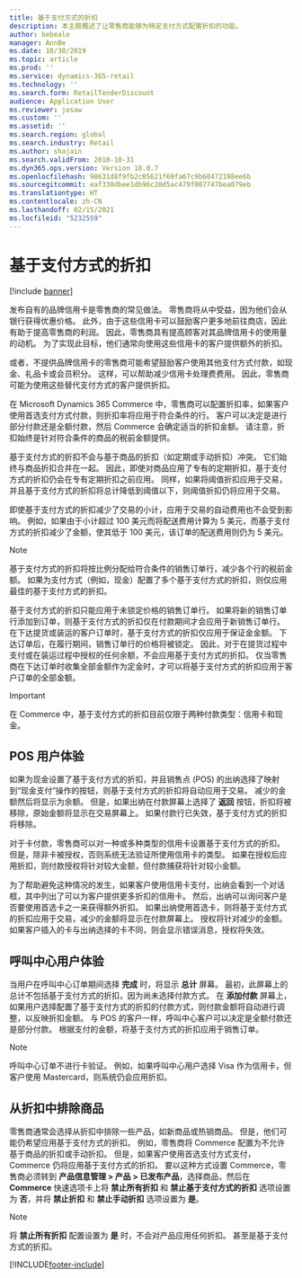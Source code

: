 ```yaml
---
title: 基于支付方式的折扣
description: 本主题概述了让零售商能够为特定支付方式配置折扣的功能。
author: bebeale
manager: AnnBe
ms.date: 10/30/2019
ms.topic: article
ms.prod: ''
ms.service: dynamics-365-retail
ms.technology: ''
ms.search.form: RetailTenderDiscount
audience: Application User
ms.reviewer: josaw
ms.custom: ''
ms.assetid: ''
ms.search.region: global
ms.search.industry: Retail
ms.author: shajain
ms.search.validFrom: 2018-10-31
ms.dyn365.ops.version: Version 10.0.7
ms.openlocfilehash: 98631d8f9fb2c05621f69fa67c9b60472198ee6b
ms.sourcegitcommit: eaf330dbee1db96c20d5ac479f007747bea079eb
ms.translationtype: HT
ms.contentlocale: zh-CN
ms.lasthandoff: 02/15/2021
ms.locfileid: "5232559"
---
```

# <a name="tender-based-discounts"></a>基于支付方式的折扣

[!include [banner](includes/banner.md)]


发布自有的品牌信用卡是零售商的常见做法。 零售商将从中受益，因为他们会从银行获得优惠价格。 此外，由于这些信用卡可以鼓励客户更多地前往商店，因此有助于提高零售商的利润。 因此，零售商具有提高顾客对其品牌信用卡的使用量的动机。 为了实现此目标，他们通常向使用这些信用卡的客户提供额外的折扣。

或者，不提供品牌信用卡的零售商可能希望鼓励客户使用其他支付方式付款，如现金、礼品卡或会员积分。 这样，可以帮助减少信用卡处理费费用。 因此，零售商可能为使用这些替代支付方式的客户提供折扣。

在 Microsoft Dynamics 365 Commerce 中，零售商可以配置折扣率，如果客户使用首选支付方式付款，则折扣率将应用于符合条件的行。 客户可以决定是进行部分付款还是全额付款，然后 Commerce 会确定适当的折扣金额。 请注意，折扣始终是针对符合条件的商品的税前金额提供。

基于支付方式的折扣不会与基于商品的折扣（如定期或手动折扣）冲突。 它们始终与商品折扣合并在一起。 因此，即使对商品应用了专有的定期折扣，基于支付方式的折扣仍会在专有定期折扣之前应用。 同样，如果将阈值折扣应用于交易，并且基于支付方式的折扣将总计降低到阈值以下，则阈值折扣仍将应用于交易。

即使基于支付方式的折扣减少了交易的小计，应用于交易的自动费用也不会受到影响。 例如，如果由于小计超过 100 美元而将配送费用计算为 5 美元，而基于支付方式的折扣减少了金额，使其低于 100 美元，该订单的配送费用则仍为 5 美元。


> [!NOTE]
> 基于支付方式的折扣将按比例分配给符合条件的销售订单行，减少各个行的税前金额。 如果为支付方式（例如，现金）配置了多个基于支付方式的折扣，则仅应用最佳的基于支付方式的折扣。

基于支付方式的折扣只能应用于未锁定价格的销售订单行。 如果将新的销售订单行添加到订单，则基于支付方式的折扣仅在付款期间才会应用于新销售订单行。 在下达提货或装运的客户订单时，基于支付方式的折扣仅应用于保证金金额。 下达订单后，在履行期间，销售订单行的价格将被锁定。 因此，对于在提货过程中支付或在装运过程中授权的任何余额，不会应用基于支付方式的折扣。 仅当零售商在下达订单时收集全部金额作为定金时，才可以将基于支付方式的折扣应用于客户订单的全部金额。

> [!IMPORTANT]
> 在 Commerce 中，基于支付方式的折扣目前仅限于两种付款类型：信用卡和现金。

## <a name="pos-user-experience"></a>POS 用户体验

如果为现金设置了基于支付方式的折扣，并且销售点 (POS) 的出纳选择了映射到“现金支付”操作的按钮，则基于支付方式的折扣将自动应用于交易。 减少的金额然后将显示为余额。 但是，如果出纳在付款屏幕上选择了 **返回** 按钮，折扣将被移除，原始金额将显示在交易屏幕上。 如果付款行已失效，基于支付方式的折扣将移除。

对于卡付款，零售商可以对一种或多种类型的信用卡设置基于支付方式的折扣。 但是，除非卡被授权，否则系统无法验证所使用信用卡的类型。 如果在授权后应用折扣，则付款授权将针对较大金额，但付款捕获将针对较小金额。

为了帮助避免这种情况的发生，如果客户使用信用卡支付，出纳会看到一个对话框，其中列出了可以为客户提供更多折扣的信用卡。 然后，出纳可以询问客户是否要使用首选卡之一来获得额外折扣。 如果出纳使用首选卡，则将基于支付方式的折扣应用于交易，减少的金额将显示在付款屏幕上。 授权将针对减少的金额。 如果客户插入的卡与出纳选择的卡不同，则会显示错误消息，授权将失效。


## <a name="call-center-user-experience"></a>呼叫中心用户体验

当用户在呼叫中心订单期间选择 **完成** 时，将显示 **总计** 屏幕。 最初，此屏幕上的总计不包括基于支付方式的折扣，因为尚未选择付款方式。 在 **添加付款** 屏幕上，如果用户选择配置了基于支付方式的折扣的付款方式，则付款金额将自动进行调整，以反映折扣金额。 与 POS 的客户一样，呼叫中心客户可以决定是全额付款还是部分付款。 根据支付的金额，将基于支付方式的折扣应用于销售订单。

> [!NOTE]
> 呼叫中心订单不进行卡验证。 例如，如果呼叫中心用户选择 Visa 作为信用卡，但客户使用 Mastercard，则系统仍会应用折扣。

## <a name="exclude-items-from-discounts"></a>从折扣中排除商品

零售商通常会选择从折扣中排除一些产品，如新商品或热销商品。 但是，他们可能仍希望应用基于支付方式的折扣。 例如，零售商将 Commerce 配置为不允许基于商品的折扣或手动折扣。 但是，如果客户使用首选支付方式支付，Commerce 仍将应用基于支付方式的折扣。 要以这种方式设置 Commerce，零售商必须转到 **产品信息管理 > 产品 > 已发布产品**，选择商品，然后在 **Commerce** 快速选项卡上将 **禁止所有折扣** 和 **禁止基于支付方式的折扣** 选项设置为 **否**，并将 **禁止折扣** 和 **禁止手动折扣** 选项设置为 **是**。

> [!NOTE]
> 将 **禁止所有折扣** 配置设置为 **是** 时，不会对产品应用任何折扣。 甚至是基于支付方式的折扣。


[!INCLUDE[footer-include](../includes/footer-banner.md)]